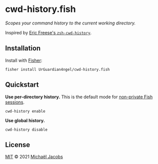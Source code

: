 # cwd-history.fish

_Scopes your command history to the current working directory._

Inspired by [Eric Freese's `zsh-cwd-history`](https://github.com/ericfreese/zsh-cwd-history).

## Installation

Install with [Fisher](https://github.com/jorgebucaran/fisher):

```console
fisher install UrGuardian4ngel/cwd-history.fish
```

## Quickstart

**Use per-directory history.** This is the default mode for [non-private Fish sessions](https://fishshell.com/docs/current/#private-mode).

```console
cwd-history enable
```

**Use global history.**

```console
cwd-history disable
```

## License

[MIT](LICENSE.md) &copy; 2021 [Michaël Jacobs](https://jcbs.eu)
